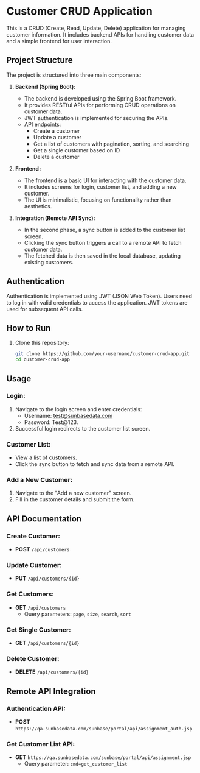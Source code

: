 # Customer CRUD Application

This is a CRUD (Create, Read, Update, Delete) application for managing customer information. It includes backend APIs for handling customer data and a simple frontend for user interaction.

## Project Structure

The project is structured into three main components:

1. **Backend (Spring Boot):**
   - The backend is developed using the Spring Boot framework.
   - It provides RESTful APIs for performing CRUD operations on customer data.
   - JWT authentication is implemented for securing the APIs.
   - API endpoints:
     - Create a customer
     - Update a customer
     - Get a list of customers with pagination, sorting, and searching
     - Get a single customer based on ID
     - Delete a customer

2. **Frontend :**
   - The frontend is a basic UI for interacting with the customer data.
   - It includes screens for login, customer list, and adding a new customer.
   - The UI is minimalistic, focusing on functionality rather than aesthetics.

3. **Integration (Remote API Sync):**
   - In the second phase, a sync button is added to the customer list screen.
   - Clicking the sync button triggers a call to a remote API to fetch customer data.
   - The fetched data is then saved in the local database, updating existing customers.

## Authentication

Authentication is implemented using JWT (JSON Web Token). Users need to log in with valid credentials to access the application. JWT tokens are used for subsequent API calls.

## How to Run

1. Clone this repository:

   ```bash
   git clone https://github.com/your-username/customer-crud-app.git
   cd customer-crud-app

## Usage

### Login:
1. Navigate to the login screen and enter credentials: 
   - Username: test@sunbasedata.com
   - Password: Test@123.
2. Successful login redirects to the customer list screen.

### Customer List:
- View a list of customers.
- Click the sync button to fetch and sync data from a remote API.

### Add a New Customer:
1. Navigate to the "Add a new customer" screen.
2. Fill in the customer details and submit the form.

## API Documentation

### Create Customer:
- **POST** `/api/customers`

### Update Customer:
- **PUT** `/api/customers/{id}`

### Get Customers:
- **GET** `/api/customers`
  - Query parameters: `page`, `size`, `search`, `sort`

### Get Single Customer:
- **GET** `/api/customers/{id}`

### Delete Customer:
- **DELETE** `/api/customers/{id}`

## Remote API Integration

### Authentication API:
- **POST** `https://qa.sunbasedata.com/sunbase/portal/api/assignment_auth.jsp`

### Get Customer List API:
- **GET** `https://qa.sunbasedata.com/sunbase/portal/api/assignment.jsp`
  - Query parameter: `cmd=get_customer_list`

